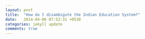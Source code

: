 ```yaml
---
layout: post
title:  "How do I disambigute the Indian Education System?"
date:   2014-04-06 07:52:31 +0530
categories: jekyll update
comments: true
---
```

